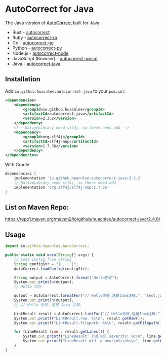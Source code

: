 # AutoCorrect for Java

The Java version of [AutoCorrect](https://github.com/huacnlee/autocorrect) built for Java.

- Rust - [autocorrect](https://github.com/huacnlee/autocorrect)
- Ruby - [autocorrect-rb](https://github.com/huacnlee/autocorrect/tree/main/autocorrect-rb)
- Go - [autocorrect-go](https://github.com/longbridgeapp/autocorrect)
- Python - [autocorrect-py](https://github.com/huacnlee/autocorrect/tree/main/autocorrect-py)
- Node.js - [autocorrect-node](https://github.com/huacnlee/autocorrect/tree/main/autocorrect-node)
- JavaScript (Browser) - [autocorrect-wasm](https://github.com/huacnlee/autocorrect/tree/main/autocorrect-wasm)
- Java - [autocorrect-java](https://github.com/huacnlee/autocorrect/tree/main/autocorrect-java)

## Installation

Add `io.github.huacnlee:autocorrect-java` to your `pom.xml`:

```xml
<dependencies>
    <dependency>
        <groupId>io.github.huacnlee</groupId>
        <artifactId>autocorrect-java</artifactId>
        <version>2.3.2</version>
    </dependency>
    <!-- NativeLibrary need slf4j, so there need add -->
    <dependency>
        <groupId>org.slf4j</groupId>
        <artifactId>slf4j-nop</artifactId>
        <version>1.7.36</version>
    </dependency>
</dependencies>
```

With Gradle:

```groovy
dependencies {
    implementation 'io.github.huacnlee:autocorrect-java:2.3.2'
    // NativeLibrary need slf4j, so there need add
    implementation 'org.slf4j:slf4j-nop:1.7.36'
}
```

## List on Maven Repo:

https://repo1.maven.org/maven2/io/github/huacnlee/autocorrect-java/2.4.0/

## Usage

```js
import io.github.huacnlee.AutoCorrect;

public static void main(String[] args) {
    // Load config from string
    String configStr = "{ ... }";
    AutoCorrect.loadConfig(configStr);

    String output = AutoCorrect.format("Hello你好");
    System.out.println(output);
    // Hello 你好

    output = AutoCorrect.formatFor("// Hello你好,这是Java注释.", "test.java");
    System.out.println(output);
    // // Hello 你好，这是 Java 注释。

    LintResult result = AutoCorrect.lintFor("// Hello你好,这是Java注释.", "test.java");
    System.out.printf("LintResult.raw: %s\n", result.getRaw());
    System.out.printf("LintResult.filepath: %s\n", result.getFilepath());

    for (LineResult line : result.getLines()) {
        System.out.printf("LineResult: (%d,%d) severity: %d\n", line.getLine(), line.getCol(), line.getSeverity());
        System.out.printf("LineResult old -> new:\n%s\n%s\n", line.getOld(), line.getNew());
    }
}
```
